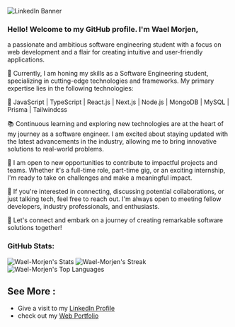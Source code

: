 
![LinkedIn Banner](https://github.com/Wael-Morjen/Wael-Morjen/assets/95170051/f41401b1-9de6-48db-8f9a-7066bb8b2903)

### Hello! Welcome to my GitHub profile. I'm Wael Morjen, 

a passionate and ambitious software engineering student with a focus on web development and a flair for creating intuitive and user-friendly applications.

💼 Currently, I am honing my skills as a Software Engineering student, specializing in cutting-edge technologies and frameworks. My primary expertise lies in the following technologies:

🔧 JavaScript | TypeScript | React.js | Next.js | Node.js | MongoDB | MySQL | Prisma | Tailwindcss

📚 Continuous learning and exploring new technologies are at the heart of my journey as a software engineer. I am excited about staying updated with the latest advancements in the industry, allowing me to bring innovative solutions to real-world problems.

💼 I am open to new opportunities to contribute to impactful projects and teams. Whether it's a full-time role, part-time gig, or an exciting internship, I'm ready to take on challenges and make a meaningful impact.

🤝 If you're interested in connecting, discussing potential collaborations, or just talking tech, feel free to reach out. I'm always open to meeting fellow developers, industry professionals, and enthusiasts.

🚀 Let's connect and embark on a journey of creating remarkable software solutions together!

### GitHub Stats:

![Wael-Morjen's Stats](https://github-readme-stats.vercel.app/api?username=Wael-Morjen&theme=tokyonight&show_icons=true&hide_border=true&count_private=true)
![Wael-Morjen's Streak](https://github-readme-streak-stats.herokuapp.com/?user=Wael-Morjen&theme=vue-dark&hide_border=true)
![Wael-Morjen's Top Languages](https://github-readme-stats.vercel.app/api/top-langs/?username=Wael-Morjen&theme=vue-dark&show_icons=true&hide_border=true&layout=compact)

## See More :

- Give a visit to my [LinkedIn Profile](https://www.linkedin.com/in/wael-morjen/)
- check out my [Web Portfolio](https://portfolio-wael.vercel.app/)
